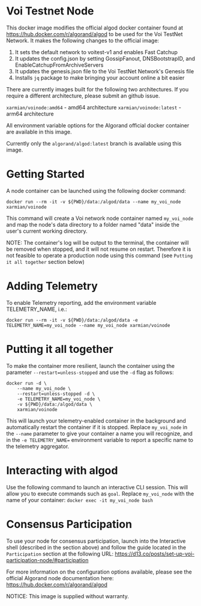 # Voi Testnet Node #

This docker image modifies the official algod docker container found at https://hub.docker.com/r/algorand/algod to be used for the Voi TestNet Network. It makes the following changes to the official image:

1. It sets the default network to voitest-v1 and enables Fast Catchup
2. It updates the config.json by setting GossipFanout, DNSBootstrapID, and EnableCatchupFromArchiveServers
3. It updates the genesis.json file to the Voi TestNet Network's Genesis file
4. Installs `jq` package to make bringing your account online a bit easier

There are currently images built for the following two architectures. If you require a different architecture, please submit an github issue.

`xarmian/voinode:amd64` - amd64 architecture
`xarmian/voinode:latest` - arm64 architecture

All environment variable options for the Algorand official docker container are available in this image.

Currently only the `algorand/algod:latest` branch is available using this image.

# Getting Started #

A node container can be launched using the following docker command:

```docker run --rm -it -v ${PWD}/data:/algod/data --name my_voi_node xarmian/voinode```

This command will create a Voi network node container named `my_voi_node` and map the node's data directory to a folder named "data" inside the user's current working directory.

NOTE: The container's log will be output to the terminal, the container will be removed when stopped, and it will not resume on restart. Therefore it is not feasible to operate a production node using this command (see `Putting it all together` section below)

# Adding Telemetry #

To enable Telemetry reporting, add the environment variable TELEMETRY_NAME, i.e.:

```docker run --rm -it -v ${PWD}/data:/algod/data -e TELEMETRY_NAME=my_voi_node --name my_voi_node xarmian/voinode```

# Putting it all together #

To make the container more resilient, launch the container using the parameter `--restart=unless-stopped` and use the `-d` flag as follows:
```
docker run -d \
    --name my_voi_node \
    --restart=unless-stopped -d \
    -e TELEMETRY_NAME=my_voi_node \
    -v ${PWD}/data:/algod/data \
    xarmian/voinode
```
This will launch your telemetry-enabled container in the background and automatically restart the container if it is stopped. Replace `my_voi_node` in the `--name` parameter to give your container a name you will recognize, and in the `-e TELEMETRY_NAME=` environment variable to report a specific name to the telemetry aggregator.

# Interacting with algod #
Use the following command to launch an interactive CLI session. This will allow you to execute commands such as `goal`. Replace `my_voi_node` with the name of your container:
```docker exec -it my_voi_node bash```

# Consensus Participation #
To use your node for consensus participation, launch into the Interactive shell (described in the section above) and follow the guide located in the `Participation` section at the following URL: https://d13.co/posts/set-up-voi-participation-node/#participation

For more information on the configuration options available, please see the official Algorand node documentation here: https://hub.docker.com/r/algorand/algod

NOTICE: This image is supplied without warranty.
